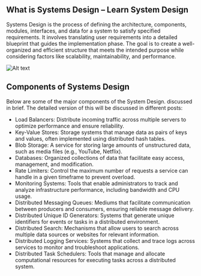 ## What is Systems Design – Learn System Design

Systems Design is the process of defining the architecture, components, modules, interfaces, and data for a system to satisfy specified requirements. It involves translating user requirements into a detailed blueprint that guides the implementation phase. The goal is to create a well-organized and efficient structure that meets the intended purpose while considering factors like scalability, maintainability, and performance.

![Alt text](https://media.geeksforgeeks.org/wp-content/uploads/20221117160614/systemdevelopmentinfographic1.png "Title")

## Components of Systems Design
Below are some of the major components of the System Design. discussed in brief. The detailed version of this will be discussed in different posts:

* Load Balancers: Distribute incoming traffic across multiple servers to optimize performance and ensure reliability.
* Key-Value Stores: Storage systems that manage data as pairs of keys and values, often implemented using distributed hash tables.
* Blob Storage: A service for storing large amounts of unstructured data, such as media files (e.g., YouTube, Netflix).
* Databases: Organized collections of data that facilitate easy access, management, and modification.
* Rate Limiters: Control the maximum number of requests a service can handle in a given timeframe to prevent overload.
* Monitoring Systems: Tools that enable administrators to track and analyze infrastructure performance, including bandwidth and CPU usage.
* Distributed Messaging Queues: Mediums that facilitate communication between producers and consumers, ensuring reliable message delivery.
* Distributed Unique ID Generators: Systems that generate unique identifiers for events or tasks in a distributed environment.
* Distributed Search: Mechanisms that allow users to search across multiple data sources or websites for relevant information.
* Distributed Logging Services: Systems that collect and trace logs across services to monitor and troubleshoot applications.
* Distributed Task Schedulers: Tools that manage and allocate computational resources for executing tasks across a distributed system.
  
